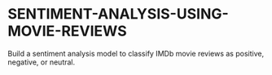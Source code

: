 # SENTIMENT-ANALYSIS-USING-MOVIE-REVIEWS
Build a sentiment analysis model to classify IMDb movie reviews as positive, negative, or neutral.
